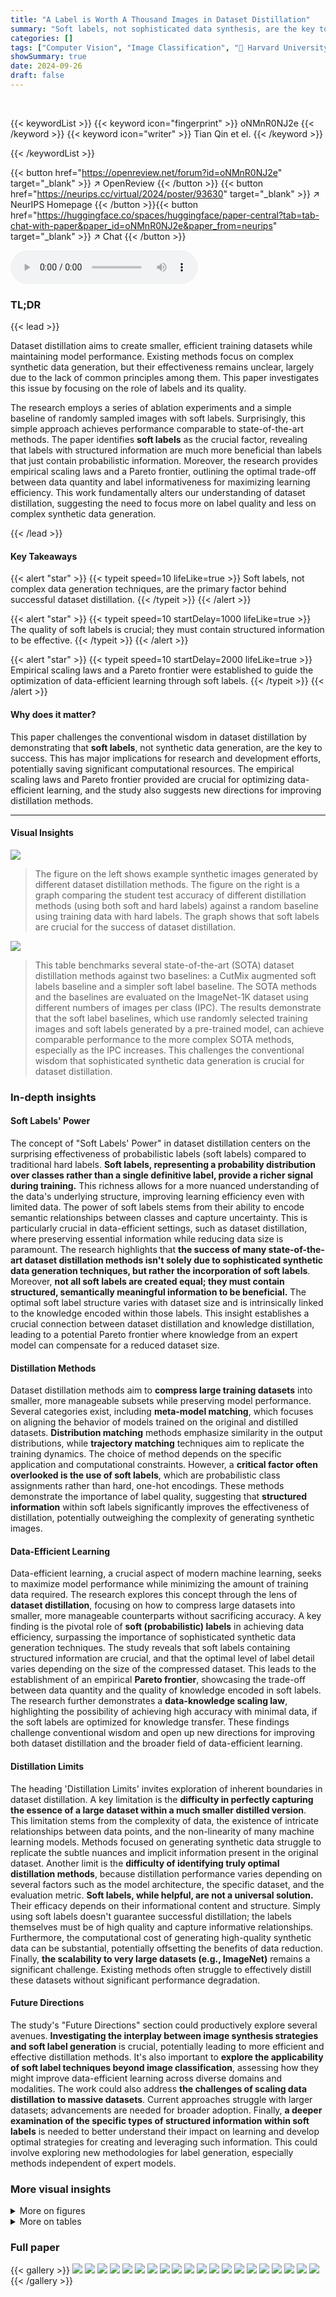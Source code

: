 ```yaml
---
title: "A Label is Worth A Thousand Images in Dataset Distillation"
summary: "Soft labels, not sophisticated data synthesis, are the key to successful dataset distillation, significantly improving data-efficient learning and challenging existing methods."
categories: []
tags: ["Computer Vision", "Image Classification", "🏢 Harvard University",]
showSummary: true
date: 2024-09-26
draft: false
---
```


<br>

{{< keywordList >}}
{{< keyword icon="fingerprint" >}} oNMnR0NJ2e {{< /keyword >}}
{{< keyword icon="writer" >}} Tian Qin et el. {{< /keyword >}}
 
{{< /keywordList >}}

{{< button href="https://openreview.net/forum?id=oNMnR0NJ2e" target="_blank" >}}
↗ OpenReview
{{< /button >}}
{{< button href="https://neurips.cc/virtual/2024/poster/93630" target="_blank" >}}
↗ NeurIPS Homepage
{{< /button >}}{{< button href="https://huggingface.co/spaces/huggingface/paper-central?tab=tab-chat-with-paper&paper_id=oNMnR0NJ2e&paper_from=neurips" target="_blank" >}}
↗ Chat
{{< /button >}}



<audio controls>
    <source src="https://ai-paper-reviewer.com/oNMnR0NJ2e/podcast.wav" type="audio/wav">
    Your browser does not support the audio element.
</audio>


### TL;DR


{{< lead >}}

Dataset distillation aims to create smaller, efficient training datasets while maintaining model performance.  Existing methods focus on complex synthetic data generation, but their effectiveness remains unclear, largely due to the lack of common principles among them. This paper investigates this issue by focusing on the role of labels and its quality. 

The research employs a series of ablation experiments and a simple baseline of randomly sampled images with soft labels.  Surprisingly, this simple approach achieves performance comparable to state-of-the-art methods. The paper identifies **soft labels** as the crucial factor, revealing that labels with structured information are much more beneficial than labels that just contain probabilistic information. Moreover, the research provides empirical scaling laws and a Pareto frontier, outlining the optimal trade-off between data quantity and label informativeness for maximizing learning efficiency. This work fundamentally alters our understanding of dataset distillation, suggesting the need to focus more on label quality and less on complex synthetic data generation.

{{< /lead >}}


#### Key Takeaways

{{< alert "star" >}}
{{< typeit speed=10 lifeLike=true >}} Soft labels, not complex data generation techniques, are the primary factor behind successful dataset distillation. {{< /typeit >}}
{{< /alert >}}

{{< alert "star" >}}
{{< typeit speed=10 startDelay=1000 lifeLike=true >}} The quality of soft labels is crucial; they must contain structured information to be effective. {{< /typeit >}}
{{< /alert >}}

{{< alert "star" >}}
{{< typeit speed=10 startDelay=2000 lifeLike=true >}} Empirical scaling laws and a Pareto frontier were established to guide the optimization of data-efficient learning through soft labels. {{< /typeit >}}
{{< /alert >}}

#### Why does it matter?
This paper challenges the conventional wisdom in dataset distillation by demonstrating that **soft labels**, not synthetic data generation, are the key to success. This has major implications for research and development efforts, potentially saving significant computational resources.  The empirical scaling laws and Pareto frontier provided are crucial for optimizing data-efficient learning, and the study also suggests new directions for improving distillation methods.

------
#### Visual Insights



![](https://ai-paper-reviewer.com/oNMnR0NJ2e/figures_1_1.jpg)

> The figure on the left shows example synthetic images generated by different dataset distillation methods.  The figure on the right is a graph comparing the student test accuracy of different distillation methods (using both soft and hard labels) against a random baseline using training data with hard labels.  The graph shows that soft labels are crucial for the success of dataset distillation.





![](https://ai-paper-reviewer.com/oNMnR0NJ2e/tables_3_1.jpg)

> This table benchmarks several state-of-the-art (SOTA) dataset distillation methods against two baselines: a CutMix augmented soft labels baseline and a simpler soft label baseline.  The SOTA methods and the baselines are evaluated on the ImageNet-1K dataset using different numbers of images per class (IPC).  The results demonstrate that the soft label baselines, which use randomly selected training images and soft labels generated by a pre-trained model, can achieve comparable performance to the more complex SOTA methods, especially as the IPC increases.  This challenges the conventional wisdom that sophisticated synthetic data generation is crucial for dataset distillation.





### In-depth insights


#### Soft Labels' Power
The concept of "Soft Labels' Power" in dataset distillation centers on the surprising effectiveness of probabilistic labels (soft labels) compared to traditional hard labels.  **Soft labels, representing a probability distribution over classes rather than a single definitive label, provide a richer signal during training.** This richness allows for a more nuanced understanding of the data's underlying structure, improving learning efficiency even with limited data. The power of soft labels stems from their ability to encode semantic relationships between classes and capture uncertainty. This is particularly crucial in data-efficient settings, such as dataset distillation, where preserving essential information while reducing data size is paramount. The research highlights that **the success of many state-of-the-art dataset distillation methods isn't solely due to sophisticated synthetic data generation techniques, but rather the incorporation of soft labels**.  Moreover, **not all soft labels are created equal; they must contain structured, semantically meaningful information to be beneficial.** The optimal soft label structure varies with dataset size and is intrinsically linked to the knowledge encoded within those labels. This insight establishes a crucial connection between dataset distillation and knowledge distillation, leading to a potential Pareto frontier where knowledge from an expert model can compensate for a reduced dataset size.

#### Distillation Methods
Dataset distillation methods aim to **compress large training datasets** into smaller, more manageable subsets while preserving model performance.  Several categories exist, including **meta-model matching**, which focuses on aligning the behavior of models trained on the original and distilled datasets.  **Distribution matching** methods emphasize similarity in the output distributions, while **trajectory matching** techniques aim to replicate the training dynamics.  The choice of method depends on the specific application and computational constraints.  However, a **critical factor often overlooked is the use of soft labels**, which are probabilistic class assignments rather than hard, one-hot encodings. These methods demonstrate the importance of label quality, suggesting that **structured information** within soft labels significantly improves the effectiveness of distillation, potentially outweighing the complexity of generating synthetic images.

#### Data-Efficient Learning
Data-efficient learning, a crucial aspect of modern machine learning, seeks to maximize model performance while minimizing the amount of training data required.  The research explores this concept through the lens of **dataset distillation**, focusing on how to compress large datasets into smaller, more manageable counterparts without sacrificing accuracy. A key finding is the pivotal role of **soft (probabilistic) labels** in achieving data efficiency, surpassing the importance of sophisticated synthetic data generation techniques. The study reveals that soft labels containing structured information are crucial, and that the optimal level of label detail varies depending on the size of the compressed dataset.  This leads to the establishment of an empirical **Pareto frontier**, showcasing the trade-off between data quantity and the quality of knowledge encoded in soft labels.  The research further demonstrates a **data-knowledge scaling law**, highlighting the possibility of achieving high accuracy with minimal data, if the soft labels are optimized for knowledge transfer.  These findings challenge conventional wisdom and open up new directions for improving both dataset distillation and the broader field of data-efficient learning.

#### Distillation Limits
The heading 'Distillation Limits' invites exploration of inherent boundaries in dataset distillation.  A key limitation is the **difficulty in perfectly capturing the essence of a large dataset within a much smaller distilled version**.  This limitation stems from the complexity of data, the existence of intricate relationships between data points, and the non-linearity of many machine learning models.  Methods focused on generating synthetic data struggle to replicate the subtle nuances and implicit information present in the original dataset.  Another limit is the **difficulty of identifying truly optimal distillation methods**, because distillation performance varies depending on several factors such as the model architecture, the specific dataset, and the evaluation metric.  **Soft labels, while helpful, are not a universal solution.**  Their efficacy depends on their informational content and structure. Simply using soft labels doesn't guarantee successful distillation; the labels themselves must be of high quality and capture informative relationships.  Furthermore,  the computational cost of generating high-quality synthetic data can be substantial, potentially offsetting the benefits of data reduction.  Finally, **the scalability to very large datasets (e.g., ImageNet)** remains a significant challenge.  Existing methods often struggle to effectively distill these datasets without significant performance degradation.

#### Future Directions
The study's "Future Directions" section could productively explore several avenues. **Investigating the interplay between image synthesis strategies and soft label generation** is crucial, potentially leading to more efficient and effective distillation methods.  It's also important to **explore the applicability of soft label techniques beyond image classification**, assessing how they might improve data-efficient learning across diverse domains and modalities.  The work could also address **the challenges of scaling data distillation to massive datasets**.  Current approaches struggle with larger datasets; advancements are needed for broader adoption.  Finally, **a deeper examination of the specific types of structured information within soft labels** is needed to better understand their impact on learning and develop optimal strategies for creating and leveraging such information.  This could involve exploring new methodologies for label generation, especially methods independent of expert models.


### More visual insights

<details>
<summary>More on figures
</summary>


![](https://ai-paper-reviewer.com/oNMnR0NJ2e/figures_4_1.jpg)

> This figure shows the relationship between expert test accuracy, student test accuracy, and the average entropy of soft labels.  The left panel demonstrates that student performance improves as expert accuracy increases, indicating that the quality of soft labels is tied to expert performance. The right panel shows that as the average entropy of soft labels decreases, student accuracy initially improves, but then plateaus and eventually decreases at very low entropy values. This suggests there's an optimal level of entropy, where sufficient uncertainty in the labels aids student learning, but excessive certainty hinders generalization.


![](https://ai-paper-reviewer.com/oNMnR0NJ2e/figures_5_1.jpg)

> This figure shows the results of an experiment designed to assess the impact of label order on model performance in a dataset distillation setting.  Specifically, it shows how swapping the i-th label (ranked by its softmax probability) with the least probable label affects the model's relative performance.  The results across different images-per-class (IPC) budgets (1, 10, 50) demonstrate that the most probable labels carry structured information crucial for model learning, while less probable labels contribute mainly noise.


![](https://ai-paper-reviewer.com/oNMnR0NJ2e/figures_5_2.jpg)

> This figure shows the results of a grid search experiment conducted on the TinyImageNet dataset with 10 images per class (IPC=10). The experiment investigated the impact of two hyperparameters: the expert epoch (the training epoch at which the expert model's predictions are used as soft labels) and the temperature used for softmax probability smoothing.  The heatmap displays the student model's test accuracy for different combinations of expert epoch and temperature.  The results indicate that even with temperature smoothing, using soft labels generated from later training epochs (overfit expert) does not necessarily lead to improved student performance, suggesting that label quality is not solely determined by entropy.


![](https://ai-paper-reviewer.com/oNMnR0NJ2e/figures_5_3.jpg)

> This figure shows the soft labels generated by an expert model at different epochs for a single example image (a German Shepherd).  It highlights how the probability distribution across classes changes as the expert model trains. Early epochs show a flatter distribution, reflecting less certainty, while later epochs show a sharper distribution, with higher probability assigned to the correct class.  This illustrates the concept of structured information evolving within soft labels over the course of training.


![](https://ai-paper-reviewer.com/oNMnR0NJ2e/figures_6_1.jpg)

> This figure presents two graphs illustrating the trade-off between knowledge (soft labels from an expert model) and data (number of images per class) in achieving good student model accuracy on the TinyImageNet dataset.  The left graph shows how, for a given expert model at a specific epoch, using more of the top-ranked soft labels (higher K) allows for improved student accuracy even with smaller datasets. The right graph illustrates the Pareto frontier, displaying the optimal balance between dataset size and student accuracy across multiple expert epochs.  Different colors represent different expert epochs, demonstrating that the optimal balance varies depending on the expert's training stage.


![](https://ai-paper-reviewer.com/oNMnR0NJ2e/figures_7_1.jpg)

> This figure shows the results of a zero-shot learning experiment where either the images or labels for a specific class were removed from the training data. The student model's performance is compared across three different data budget settings (IPC1, IPC10, and IPC50) under three conditions: (1) a control group where all data and labels are available; (2) a group where images for the target class are removed but the labels for that class are still included in other datapoints; and (3) a group where the labels for the target class are removed but the corresponding images are still included in the training data.The results indicate that the student model can still perform reasonably well when the image data is absent, but its performance severely suffers when class labels are absent. This demonstrates the significance of soft labels in data-efficient learning.


![](https://ai-paper-reviewer.com/oNMnR0NJ2e/figures_8_1.jpg)

> This figure visualizes the Jensen-Shannon Distance (JSD) between soft labels generated by the Back-Propagation Through Time (BPTT) method and those generated by an ensemble of experts on the TinyImageNet dataset.  The heatmaps show the normalized JSD for each image across different expert epochs.  The results indicate that BPTT, without explicit expert training, produces labels similar to those from early-stopped experts, suggesting that BPTT implicitly captures the same label information.


![](https://ai-paper-reviewer.com/oNMnR0NJ2e/figures_14_1.jpg)

> This figure shows the results of an experiment where the authors used cross-entropy to select training images for their soft label baseline method.  They divided the training images into ten quantiles based on their cross-entropy scores (lower scores indicating easier samples). The figure plots the change in student test accuracy compared to the random selection baseline for different cross-entropy quantiles and for three different data budgets (images per class, IPC). The results show a small but consistent improvement when selecting the easiest samples (quantile 1), while selecting the hardest samples significantly hurts performance. This suggests that using cross-entropy for image selection, in addition to soft labels, can further boost the performance of the soft label baseline approach.


![](https://ai-paper-reviewer.com/oNMnR0NJ2e/figures_15_1.jpg)

> This figure visualizes the soft labels generated by a pre-trained expert model on the TinyImageNet dataset.  The heatmap shows the average softmax probabilities for each class, excluding the highest probability class (the diagonal is zeroed out). The resulting visualization highlights clusters of classes with semantic similarities, reflecting relationships between classes as represented in the WordNet ontology. This suggests that the soft labels capture structured semantic information beyond individual class labels, a key finding of the paper.


![](https://ai-paper-reviewer.com/oNMnR0NJ2e/figures_16_1.jpg)

> This figure shows the results of an experiment designed to explore the relationship between the amount of data and the amount of knowledge needed to achieve a certain level of accuracy in a student model.  The experiment uses a later-epoch expert (epoch 46) compared to the earlier epoch expert used in Figure 6.  The results show that using a later-epoch expert requires significantly more data to achieve the same level of accuracy as using an earlier epoch expert. The data-knowledge scaling law is investigated by varying the size of the dataset (IPC) and the amount of knowledge retained from the expert (top K softmax values).  The figure demonstrates a trade-off between data and knowledge, highlighting how additional knowledge can compensate for smaller datasets, but that this compensation diminishes as the dataset size increases.


![](https://ai-paper-reviewer.com/oNMnR0NJ2e/figures_17_1.jpg)

> This figure shows the Jensen-Shannon Distance (JSD) between labels generated by the BPTT method and labels generated by an ensemble of experts, for different expert epochs and image counts per class (IPC).  The normalized JSD is used to compare the distributions. The results suggest that the BPTT method, without explicitly training experts, is able to recover labels similar to those from early-stopped experts, indicating the information contained in the labels may be a key factor for dataset distillation.


</details>




<details>
<summary>More on tables
</summary>


![](https://ai-paper-reviewer.com/oNMnR0NJ2e/tables_4_1.jpg)
> This table compares the performance of state-of-the-art (SOTA) data distillation methods with a simple baseline using randomly sampled training images and soft labels.  It shows that the baseline, despite its simplicity, achieves comparable performance to the SOTA methods, especially on larger datasets, highlighting the importance of soft labels in dataset distillation.

![](https://ai-paper-reviewer.com/oNMnR0NJ2e/tables_8_1.jpg)
> This table compares different label generation strategies on the TinyImageNet dataset.  It shows student test accuracy results using hard labels derived directly from the data, soft labels generated by a single expert model, soft labels generated by an ensemble of expert models, soft labels learned using the Back-Propagation Through Time (BPTT) distillation method, and soft labels obtained via the Matching Training Trajectories (MTT) distillation method.  The table highlights the improvement in performance achieved by using ensemble soft labels and the effectiveness of using the BPTT method to learn labels.

![](https://ai-paper-reviewer.com/oNMnR0NJ2e/tables_13_1.jpg)
> This table compares the performance of several state-of-the-art (SOTA) dataset distillation methods against a simple baseline that uses randomly sampled images and soft labels (the 'SI Baseline'). The comparison is done on a downsized version of the ImageNet-1K dataset, with the number of images per class (IPC) limited to 1 or 2. The results show that even a simple baseline using soft labels achieves comparable performance to the SOTA methods, especially when scaling to larger datasets is considered.

![](https://ai-paper-reviewer.com/oNMnR0NJ2e/tables_13_2.jpg)
> This table presents the results of an experiment designed to assess the sensitivity of the soft label baseline to random image selection.  The soft label baseline, a method for dataset distillation, involves selecting images randomly from a training dataset and using them with soft labels. The experiment used six different random seeds to select images for the TinyImageNet dataset at three different images-per-class (IPC) values: 1, 10, and 50. The table shows that the student test accuracy remains relatively stable across the different random seeds, indicating that the soft label baseline is robust to random image selection, a key finding in the paper.

![](https://ai-paper-reviewer.com/oNMnR0NJ2e/tables_13_3.jpg)
> This table presents the results of an experiment designed to assess the robustness of the soft label baseline to variations in expert training.  Six different expert models were trained, each with a unique random seed.  For each expert model, the student model's performance was evaluated at various image-per-class (IPC) values (1, 10, and 50). The table shows that the student test accuracy remains relatively stable across different expert models, indicating that the soft label baseline is not highly sensitive to variations in the expert training process.

![](https://ai-paper-reviewer.com/oNMnR0NJ2e/tables_14_1.jpg)
> This table benchmarks several state-of-the-art (SOTA) dataset distillation methods against two baselines: a CutMix augmented soft labels baseline and a soft label baseline.  The SOTA methods are evaluated on the ImageNet-1K dataset using various image/class (IPC) ratios. The table highlights that the soft label baseline, which uses randomly sampled training images paired with soft labels, achieves performance comparable to more complex SOTA methods. Notably, only SRe2L, among the SOTA methods, scales well to ImageNet-1K.

</details>




### Full paper

{{< gallery >}}
<img src="https://ai-paper-reviewer.com/oNMnR0NJ2e/1.png" class="grid-w50 md:grid-w33 xl:grid-w25" />
<img src="https://ai-paper-reviewer.com/oNMnR0NJ2e/2.png" class="grid-w50 md:grid-w33 xl:grid-w25" />
<img src="https://ai-paper-reviewer.com/oNMnR0NJ2e/3.png" class="grid-w50 md:grid-w33 xl:grid-w25" />
<img src="https://ai-paper-reviewer.com/oNMnR0NJ2e/4.png" class="grid-w50 md:grid-w33 xl:grid-w25" />
<img src="https://ai-paper-reviewer.com/oNMnR0NJ2e/5.png" class="grid-w50 md:grid-w33 xl:grid-w25" />
<img src="https://ai-paper-reviewer.com/oNMnR0NJ2e/6.png" class="grid-w50 md:grid-w33 xl:grid-w25" />
<img src="https://ai-paper-reviewer.com/oNMnR0NJ2e/7.png" class="grid-w50 md:grid-w33 xl:grid-w25" />
<img src="https://ai-paper-reviewer.com/oNMnR0NJ2e/8.png" class="grid-w50 md:grid-w33 xl:grid-w25" />
<img src="https://ai-paper-reviewer.com/oNMnR0NJ2e/9.png" class="grid-w50 md:grid-w33 xl:grid-w25" />
<img src="https://ai-paper-reviewer.com/oNMnR0NJ2e/10.png" class="grid-w50 md:grid-w33 xl:grid-w25" />
<img src="https://ai-paper-reviewer.com/oNMnR0NJ2e/11.png" class="grid-w50 md:grid-w33 xl:grid-w25" />
<img src="https://ai-paper-reviewer.com/oNMnR0NJ2e/12.png" class="grid-w50 md:grid-w33 xl:grid-w25" />
<img src="https://ai-paper-reviewer.com/oNMnR0NJ2e/13.png" class="grid-w50 md:grid-w33 xl:grid-w25" />
<img src="https://ai-paper-reviewer.com/oNMnR0NJ2e/14.png" class="grid-w50 md:grid-w33 xl:grid-w25" />
<img src="https://ai-paper-reviewer.com/oNMnR0NJ2e/15.png" class="grid-w50 md:grid-w33 xl:grid-w25" />
<img src="https://ai-paper-reviewer.com/oNMnR0NJ2e/16.png" class="grid-w50 md:grid-w33 xl:grid-w25" />
<img src="https://ai-paper-reviewer.com/oNMnR0NJ2e/17.png" class="grid-w50 md:grid-w33 xl:grid-w25" />
<img src="https://ai-paper-reviewer.com/oNMnR0NJ2e/18.png" class="grid-w50 md:grid-w33 xl:grid-w25" />
<img src="https://ai-paper-reviewer.com/oNMnR0NJ2e/19.png" class="grid-w50 md:grid-w33 xl:grid-w25" />
<img src="https://ai-paper-reviewer.com/oNMnR0NJ2e/20.png" class="grid-w50 md:grid-w33 xl:grid-w25" />
{{< /gallery >}}